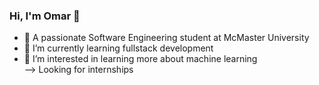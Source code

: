 ### Hi, I'm Omar  👋

- 🔭 A passionate Software Engineering student at McMaster University
- 🌱 I’m currently learning fullstack development
- 👯 I’m interested in learning more about machine learning <br>
--> Looking for internships
